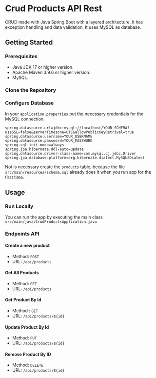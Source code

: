 # Crud Products API Rest

CRUD made with Java Spring Boot with a layered architecture. It has exception handling and data validation. It uses MySQL as database.

## Getting Started

### Prerequisites

- Java JDK 17 or higher version.
- Apache Maven 3.9.6 or higher version.
- MySQL.

### Clone the Repository

### Configure Database

In your `application.properties` put the necessary credentials for the MySQL connection.

```
spring.datasource.url=jdbc:mysql://localhost/YOUR_SCHEMA?useSSL=false&serverTimezone=UTC&allowPublicKeyRetrival=true
spring.datasource.username=YOUR_USERNAME
spring.datasource.password=YOUR_PASSWORD
spring.sql.init.mode=always
spring.jpa.hibernate.ddl-auto=update
spring.datasource.driver-class-name=com.mysql.cj.jdbc.Driver
spring.jpa.database-platform=org.hibernate.dialect.MySQL8Dialect
```

Not is necessary create the `products` table, because the file `src/main/resources/schema.sql` already does it when you run app for the first time.

## Usage

### Run Locally

You can run the app by executing the main class `src/main/java/CrudProductsApplication.java`

### Endpoints API

#### Create a new product

- Method: `POST`
- URL: `/api/products`

#### Get All Products

- Method: `GET`
- URL: `/api/products`

#### Get Product By Id

- Method : `GET`
- URL: `/api/products/${id}`

#### Update Product By Id

- Method: `PUT`
- URL: `/api/products/${id}`

#### Remove Product By ID

- Method: `DELETE`
- URL: `/api/products/${id}`
